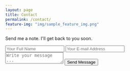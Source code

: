 ```yaml
---
layout: page
title: Contact
permalink: /contact/
feature-img: "img/sample_feature_img.png"
---
```


Send me a note. I'll get back to you soon.

<form action="https://getsimpleform.com/messages?form_api_token=77515b583784bbf60b05bb24a6b03270" method="post">
  <!-- the redirect_to is optional, the form will redirect to the referrer on submission -->
  <input type='hidden' name='redirect_to' value='http://realtimschmidt.com/thank-you' />
  <input type='text' name='name' placeholder='Your Full Name' />
  <input type='email' name='email' placeholder='Your E-mail Address' />
  <textarea name='message' placeholder='Write your message ...'></textarea>
  <input type='submit' value='Send Message' />
</form>